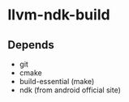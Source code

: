 # llvm-ndk-build

## Depends
* git
* cmake
* build-essential (make)
* ndk (from android official site)
